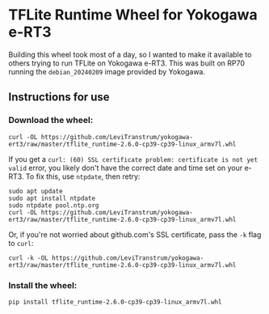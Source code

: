 # TFLite Runtime Wheel for Yokogawa e-RT3 

Building this wheel took most of a day, so I wanted to make it available to others trying to run TFLite on Yokogawa e-RT3.
This was built on RP70 running the `debian_20240209` image provided by Yokogawa.

## Instructions for use
### Download the wheel:

```
curl -OL https://github.com/LeviTranstrum/yokogawa-ert3/raw/master/tflite_runtime-2.6.0-cp39-cp39-linux_armv7l.whl
```

If you get a `curl: (60) SSL certificate problem: certificate is not yet valid` error, you likely don't have the correct date and time set on your e-RT3. To fix this, use `ntpdate`, then retry:

```
sudo apt update
sudo apt install ntpdate
sudo ntpdate pool.ntp.org
curl -OL https://github.com/LeviTranstrum/yokogawa-ert3/raw/master/tflite_runtime-2.6.0-cp39-cp39-linux_armv7l.whl
```

Or, if you're not worried about github.com's SSL certificate, pass the `-k` flag to `curl`:

```
curl -k -OL https://github.com/LeviTranstrum/yokogawa-ert3/raw/master/tflite_runtime-2.6.0-cp39-cp39-linux_armv7l.whl
```

### Install the wheel:

```
pip install tflite_runtime-2.6.0-cp39-cp39-linux_armv7l.whl
```
